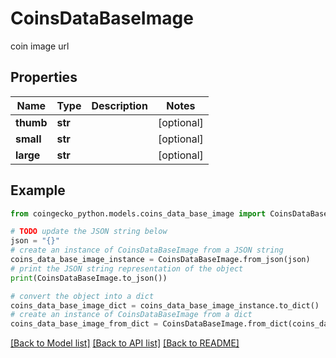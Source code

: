 # CoinsDataBaseImage

coin image url

## Properties

Name | Type | Description | Notes
------------ | ------------- | ------------- | -------------
**thumb** | **str** |  | [optional] 
**small** | **str** |  | [optional] 
**large** | **str** |  | [optional] 

## Example

```python
from coingecko_python.models.coins_data_base_image import CoinsDataBaseImage

# TODO update the JSON string below
json = "{}"
# create an instance of CoinsDataBaseImage from a JSON string
coins_data_base_image_instance = CoinsDataBaseImage.from_json(json)
# print the JSON string representation of the object
print(CoinsDataBaseImage.to_json())

# convert the object into a dict
coins_data_base_image_dict = coins_data_base_image_instance.to_dict()
# create an instance of CoinsDataBaseImage from a dict
coins_data_base_image_from_dict = CoinsDataBaseImage.from_dict(coins_data_base_image_dict)
```
[[Back to Model list]](../README.md#documentation-for-models) [[Back to API list]](../README.md#documentation-for-api-endpoints) [[Back to README]](../README.md)


